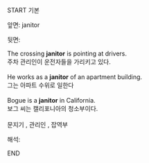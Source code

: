 START
기본

앞면:
janitor


뒷면:
<div>The crossing <strong>janitor</strong> is pointing at drivers. </div><div><div>주차 관리인이 운전자들을 가리키고 있다.</div></div><div><br></div><div><div>He works as a <strong>janitor</strong> of an apartment building. </div><div><div>그는 아파트 수위로 일한다</div></div></div><div><br></div><div><div>Bogue is a <strong>janitor</strong> in California. </div><div><div>보그 씨는 캘리포니아의 청소부이다.</div></div></div><div><br></div><div>문지기 , 관리인 , 잡역부</div>


해석:

END